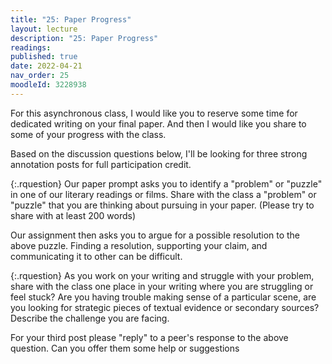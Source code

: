 ```yaml
---
title: "25: Paper Progress"
layout: lecture
description: "25: Paper Progress"
readings: 
published: true
date: 2022-04-21
nav_order: 25
moodleId: 3228938
---
```



For this asynchronous class, I would like you to reserve some time for dedicated writing on your final paper. And then I would like you share to some of your progress with the class. 

Based on the discussion questions below, I'll be looking for three strong annotation posts for full participation credit.

<div class="discussion" markdown="1">

{:.rquestion} 
Our paper prompt asks you to identify a "problem" or "puzzle" in one of our literary readings or films. Share with the class a "problem" or "puzzle" that you are thinking about pursuing in your paper. (Please try to share with at least 200 words)

Our assignment then asks you to argue for a possible resolution to the above puzzle. Finding a resolution, supporting your claim, and communicating it to other can be difficult. 

{:.rquestion} 
As you work on your writing and struggle with your problem, share with the class one place in your writing where you are struggling or feel stuck? Are you having trouble making sense of a particular scene, are you looking for strategic pieces of textual evidence or secondary sources? Describe the challenge you are facing.

For your third post please "reply" to a peer's response to the above question. Can you offer them some help or suggestions

</div>
